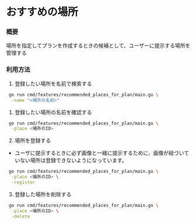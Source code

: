 # おすすめの場所
### 概要
場所を指定してプランを作成するときの候補として、ユーザーに提示する場所を管理する

### 利用方法
1. 登録したい場所を名前で検索する
```sh
 go run cmd/features/recommended_places_for_plan/main.go \
  -name "<場所の名前>"
```
1. 登録したい場所の名前を確認する
```sh
 go run cmd/features/recommended_places_for_plan/main.go \
  -place <場所のID> 
```

2. 場所を登録する  
- ユーザに提示するときに必ず画像と一緒に提示するために、画像が紐づいていない場所は登録できないようになっています。
```sh
 go run cmd/features/recommended_places_for_plan/main.go \
  -place <場所のID> \
  -register 
```

3. 登録した場所を削除する
```sh
 go run cmd/features/recommended_places_for_plan/main.go \
  -place <場所のID> \
  -delete 
```